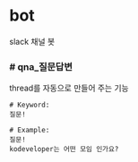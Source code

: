 # bot
slack 채널 봇

### \# qna_질문답변
thread를 자동으로 만들어 주는 기능
```
# Keyword:
질문!

# Example:
질문!
kodeveloper는 어떤 모임 인가요?
```
